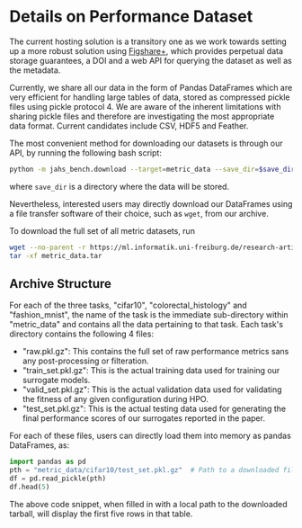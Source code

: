 # Details on Performance Dataset

The current hosting solution is a transitory one as we work towards setting up a more robust solution using
[Figshare+](https://figshare.com/), which provides perpetual data storage guarantees, a DOI and a web API for
querying the dataset as well as the metadata.

Currently, we share all our data in the form of Pandas DataFrames which are very efficient for handling large tables of
data, stored as compressed pickle files using pickle protocol 4. We are aware of the inherent limitations with sharing
pickle files and therefore are investigating the most appropriate data format. Current candidates include CSV, HDF5 and
Feather.

The most convenient method for downloading our datasets is through our API, by running the following bash script:
```bash
python -m jahs_bench.download --target=metric_data --save_dir=$save_dir
```

where `save_dir` is a directory where the data will be stored.

Nevertheless, interested users may directly download our DataFrames using a file transfer software of their choice,
such as `wget`, from our archive.

To download the full set of all metric datasets, run

```bash
wget --no-parent -r https://ml.informatik.uni-freiburg.de/research-artifacts/jahs_bench_201/v1.0.0/metric_data.tar -O metric_data.tar
tar -xf metric_data.tar
```

## Archive Structure

For each of the three tasks, "cifar10", "colorectal_histology" and "fashion_mnist", the name of the task is the
immediate sub-directory within "metric_data" and contains all the data pertaining to that task.
Each task's directory contains the following 4 files:
* "raw.pkl.gz": This contains the full set of raw performance metrics sans any post-processing or filteration.
* "train_set.pkl.gz": This is the actual training data used for training our surrogate models.
* "valid_set.pkl.gz": This is the actual validation data used for validating the fitness of any given configuration
during HPO.
* "test_set.pkl.gz": This is the actual testing data used for generating the final performance scores of our surrogates
reported in the paper.

For each of these files, users can directly load them into memory as pandas DataFrames, as:

```python
import pandas as pd
pth = "metric_data/cifar10/test_set.pkl.gz"  # Path to a downloaded file, ending in ".pkl.gz"
df = pd.read_pickle(pth)
df.head(5)
```

The above code snippet, when filled in with a local path to the downloaded tarball, will display the first five rows in
that table.
